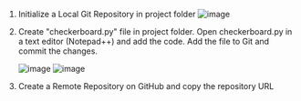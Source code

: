 1) Initialize a Local Git Repository in project folder
![image](https://github.com/user-attachments/assets/5635a7e2-4493-4228-910e-be8ecebe411b)
2) Create "checkerboard.py" file in project folder. Open checkerboard.py in a text editor (Notepad++) and add the code.
  Add the file to Git and commit the changes.

   ![image](https://github.com/user-attachments/assets/aab1c7be-d54a-4472-99e0-3b7bfda336ff)
  ![image](https://github.com/user-attachments/assets/7191efe5-2e15-473a-8c9c-41f35e656f70)
3) Create a Remote Repository on GitHub and copy the repository URL
 
